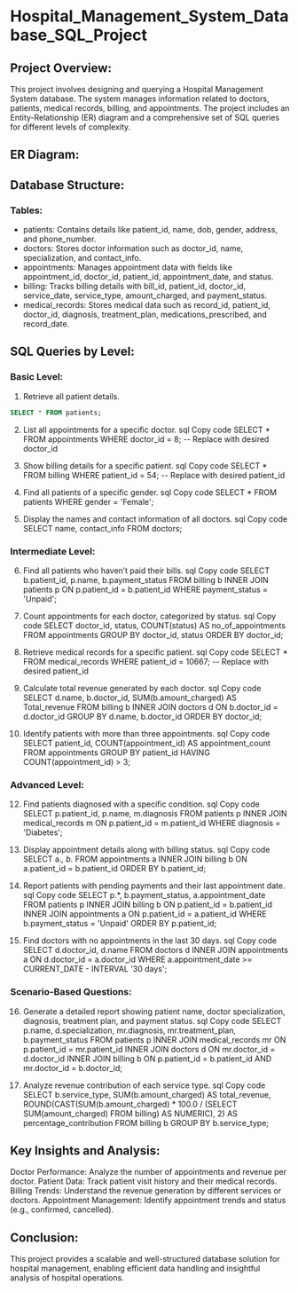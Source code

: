 # Hospital_Management_System_Database_SQL_Project

## Project Overview:
This project involves designing and querying a Hospital Management System database. The system manages information related to doctors, patients, medical records, billing, and appointments. The project includes an Entity-Relationship (ER) diagram and a comprehensive set of SQL queries for different levels of complexity.

## ER Diagram:

## Database Structure:
### Tables:
- patients: Contains details like patient_id, name, dob, gender, address, and phone_number.
- doctors: Stores doctor information such as doctor_id, name, specialization, and contact_info.
- appointments: Manages appointment data with fields like appointment_id, doctor_id, patient_id, appointment_date, and status.
- billing: Tracks billing details with bill_id, patient_id, doctor_id, service_date, service_type, amount_charged, and payment_status.
- medical_records: Stores medical data such as record_id, patient_id, doctor_id, diagnosis, treatment_plan, medications_prescribed, and record_date.

## SQL Queries by Level:
### Basic Level:
1. Retrieve all patient details.
```sql
SELECT * FROM patients;
```
2. List all appointments for a specific doctor.
sql
Copy code
SELECT * FROM appointments WHERE doctor_id = 8;  -- Replace with desired doctor_id

3. Show billing details for a specific patient.
sql
Copy code
SELECT * FROM billing WHERE patient_id = 54;  -- Replace with desired patient_id

4. Find all patients of a specific gender.
sql
Copy code
SELECT * FROM patients WHERE gender = 'Female';

5. Display the names and contact information of all doctors.
sql
Copy code
SELECT name, contact_info FROM doctors;

### Intermediate Level:
  
6. Find all patients who haven’t paid their bills.
sql
Copy code
SELECT b.patient_id, p.name, b.payment_status 
FROM billing b 
INNER JOIN patients p ON p.patient_id = b.patient_id 
WHERE payment_status = 'Unpaid';

7. Count appointments for each doctor, categorized by status.
sql
Copy code
SELECT doctor_id, status, COUNT(status) AS no_of_appointments 
FROM appointments 
GROUP BY doctor_id, status 
ORDER BY doctor_id;

8. Retrieve medical records for a specific patient.
sql
Copy code
SELECT * FROM medical_records WHERE patient_id = 10667;  -- Replace with desired patient_id

9. Calculate total revenue generated by each doctor.
sql
Copy code
SELECT d.name, b.doctor_id, SUM(b.amount_charged) AS Total_revenue 
FROM billing b 
INNER JOIN doctors d ON b.doctor_id = d.doctor_id 
GROUP BY d.name, b.doctor_id 
ORDER BY doctor_id;

10. Identify patients with more than three appointments.
sql
Copy code
SELECT patient_id, COUNT(appointment_id) AS appointment_count 
FROM appointments 
GROUP BY patient_id 
HAVING COUNT(appointment_id) > 3;

### Advanced Level:

12. Find patients diagnosed with a specific condition.
sql
Copy code
SELECT p.patient_id, p.name, m.diagnosis 
FROM patients p 
INNER JOIN medical_records m ON p.patient_id = m.patient_id 
WHERE diagnosis = 'Diabetes';

13. Display appointment details along with billing status.
sql
Copy code
SELECT a.*, b.* 
FROM appointments a 
INNER JOIN billing b ON a.patient_id = b.patient_id 
ORDER BY b.patient_id;

14. Report patients with pending payments and their last appointment date.
sql
Copy code
SELECT p.*, b.payment_status, a.appointment_date 
FROM patients p 
INNER JOIN billing b ON p.patient_id = b.patient_id 
INNER JOIN appointments a ON p.patient_id = a.patient_id 
WHERE b.payment_status = 'Unpaid' 
ORDER BY p.patient_id;

15. Find doctors with no appointments in the last 30 days.
sql
Copy code
SELECT d.doctor_id, d.name 
FROM doctors d 
INNER JOIN appointments a ON d.doctor_id = a.doctor_id 
WHERE a.appointment_date >= CURRENT_DATE - INTERVAL '30 days';

### Scenario-Based Questions:
16. Generate a detailed report showing patient name, doctor specialization, diagnosis, treatment plan, and payment status.
sql
Copy code
SELECT p.name, d.specialization, mr.diagnosis, mr.treatment_plan, b.payment_status 
FROM patients p 
INNER JOIN medical_records mr ON p.patient_id = mr.patient_id 
INNER JOIN doctors d ON mr.doctor_id = d.doctor_id 
INNER JOIN billing b ON p.patient_id = b.patient_id AND mr.doctor_id = b.doctor_id;

17. Analyze revenue contribution of each service type.
sql
Copy code
SELECT b.service_type, SUM(b.amount_charged) AS total_revenue, 
ROUND(CAST(SUM(b.amount_charged) * 100.0 / (SELECT SUM(amount_charged) FROM billing) AS NUMERIC), 2) AS percentage_contribution 
FROM billing b 
GROUP BY b.service_type;

## Key Insights and Analysis:
Doctor Performance: Analyze the number of appointments and revenue per doctor.
Patient Data: Track patient visit history and their medical records.
Billing Trends: Understand the revenue generation by different services or doctors.
Appointment Management: Identify appointment trends and status (e.g., confirmed, cancelled).

## Conclusion:
This project provides a scalable and well-structured database solution for hospital management, enabling efficient data handling and insightful analysis of hospital operations.


